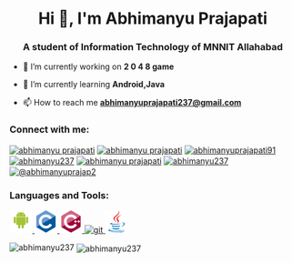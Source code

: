 <h1 align="center">Hi 👋, I'm Abhimanyu Prajapati</h1>
<h3 align="center">A student of Information Technology of MNNIT Allahabad</h3>

- 🔭 I’m currently working on **2 0 4 8 game**

- 🌱 I’m currently learning **Android,Java**

- 📫 How to reach me **abhimanyuprajapati237@gmail.com**

<h3 align="left">Connect with me:</h3>
<p align="left">
<a href="https://linkedin.com/in/abhimanyu prajapati" target="blank"><img align="center" src="https://raw.githubusercontent.com/rahuldkjain/github-profile-readme-generator/master/src/images/icons/Social/linked-in-alt.svg" alt="abhimanyu prajapati" height="30" width="40" /></a>
<a href="https://fb.com/abhimanyu prajapati" target="blank"><img align="center" src="https://raw.githubusercontent.com/rahuldkjain/github-profile-readme-generator/master/src/images/icons/Social/facebook.svg" alt="abhimanyu prajapati" height="30" width="40" /></a>
<a href="https://instagram.com/abhimanyuprajapati91" target="blank"><img align="center" src="https://raw.githubusercontent.com/rahuldkjain/github-profile-readme-generator/master/src/images/icons/Social/instagram.svg" alt="abhimanyuprajapati91" height="30" width="40" /></a>
<a href="https://www.codechef.com/users/abhimanyu237" target="blank"><img align="center" src="https://cdn.jsdelivr.net/npm/simple-icons@3.1.0/icons/codechef.svg" alt="abhimanyu237" height="30" width="40" /></a>
<a href="https://www.hackerrank.com/abhimanyu prajapati" target="blank"><img align="center" src="https://raw.githubusercontent.com/rahuldkjain/github-profile-readme-generator/master/src/images/icons/Social/hackerrank.svg" alt="abhimanyu prajapati" height="30" width="40" /></a>
<a href="https://codeforces.com/profile/abhimanyu237" target="blank"><img align="center" src="https://cdn.jsdelivr.net/npm/simple-icons@3.0.1/icons/codeforces.svg" alt="abhimanyu237" height="30" width="40" /></a>
<a href="https://www.hackerearth.com/@abhimanyuprajap2" target="blank"><img align="center" src="https://raw.githubusercontent.com/rahuldkjain/github-profile-readme-generator/master/src/images/icons/Social/hackerearth.svg" alt="@abhimanyuprajap2" height="30" width="40" /></a>
</p>

<h3 align="left">Languages and Tools:</h3>
<p align="left"> <a href="https://developer.android.com" target="_blank"> <img src="https://raw.githubusercontent.com/devicons/devicon/master/icons/android/android-original-wordmark.svg" alt="android" width="40" height="40"/> </a> <a href="https://www.cprogramming.com/" target="_blank"> <img src="https://raw.githubusercontent.com/devicons/devicon/master/icons/c/c-original.svg" alt="c" width="40" height="40"/> </a> <a href="https://www.w3schools.com/cpp/" target="_blank"> <img src="https://raw.githubusercontent.com/devicons/devicon/master/icons/cplusplus/cplusplus-original.svg" alt="cplusplus" width="40" height="40"/> </a> <a href="https://git-scm.com/" target="_blank"> <img src="https://www.vectorlogo.zone/logos/git-scm/git-scm-icon.svg" alt="git" width="40" height="40"/> </a> <a href="https://www.java.com" target="_blank"> <img src="https://raw.githubusercontent.com/devicons/devicon/master/icons/java/java-original.svg" alt="java" width="40" height="40"/> </a> </p>

<p><img align="left" src="https://github-readme-stats.vercel.app/api/top-langs?username=abhimanyu237&show_icons=true&locale=en&layout=compact" alt="abhimanyu237" /></p>

<p>&nbsp;<img align="center" src="https://github-readme-stats.vercel.app/api?username=abhimanyu237&show_icons=true&locale=en" alt="abhimanyu237" /></p>
